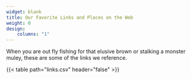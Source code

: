 ```yaml
---
widget: blank
title: Our Favorite Links and Places on the Web
weight: 0
design:
    columns: "1"
---
```


When you are out fly fishing for that elusive brown or stalking a monster muley, these are some of the links we reference.

{{< table path="links.csv" header="false" >}}
